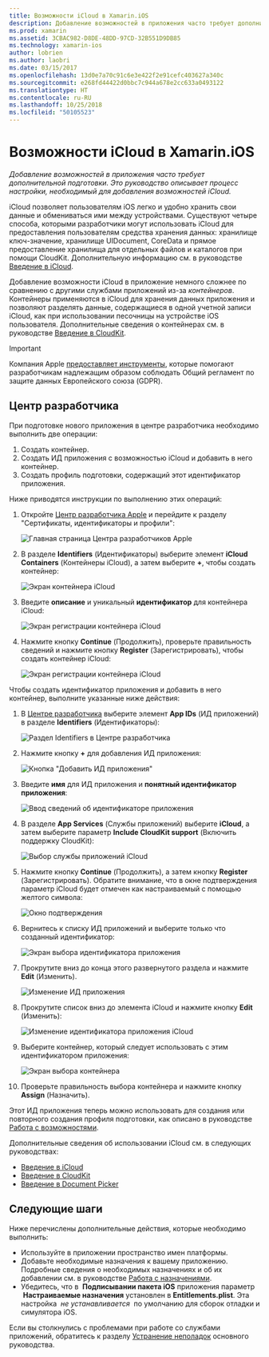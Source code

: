```yaml
---
title: Возможности iCloud в Xamarin.iOS
description: Добавление возможностей в приложения часто требует дополнительной подготовки. Это руководство описывает процесс настройки, необходимый для добавления возможностей iCloud.
ms.prod: xamarin
ms.assetid: 3CBAC982-D8DE-48DD-97CD-32B551D9DB85
ms.technology: xamarin-ios
author: lobrien
ms.author: laobri
ms.date: 03/15/2017
ms.openlocfilehash: 13d0e7a70c91c6e3e422f2e91cefc403627a340c
ms.sourcegitcommit: e268fd44422d0bbc7c944a678e2cc633a0493122
ms.translationtype: HT
ms.contentlocale: ru-RU
ms.lasthandoff: 10/25/2018
ms.locfileid: "50105523"
---
```

# <a name="icloud-capabilities-in-xamarinios"></a>Возможности iCloud в Xamarin.iOS

_Добавление возможностей в приложения часто требует дополнительной подготовки. Это руководство описывает процесс настройки, необходимый для добавления возможностей iCloud._

iCloud позволяет пользователям iOS легко и удобно хранить свои данные и обмениваться ими между устройствами. Существуют четыре способа, которыми разработчики могут использовать iCloud для предоставления пользователям средства хранения данных: хранилище ключ-значение, хранилище UIDocument, CoreData и прямое предоставление хранилища для отдельных файлов и каталогов при помощи CloudKit. Дополнительную информацию см. в руководстве [Введение в iCloud](~/ios/data-cloud/introduction-to-icloud.md).

Добавление возможности iCloud в приложение немного сложнее по сравнению с другими службами приложений из-за _контейнеров_. Контейнеры применяются в iCloud для хранения данных приложения и позволяют разделять данные, содержащиеся в одной учетной записи iCloud, как при использовании песочницы на устройстве iOS пользователя. Дополнительные сведения о контейнерах см. в руководстве [Введение в CloudKit](~/ios/data-cloud/intro-to-cloudkit.md).

> [!IMPORTANT]
> Компания Apple [предоставляет инструменты](https://developer.apple.com/support/allowing-users-to-manage-data/), которые помогают разработчикам надлежащим образом соблюдать Общий регламент по защите данных Европейского союза (GDPR).

<a name="icloud-developer-center" />

## <a name="developer-center"></a>Центр разработчика

При подготовке нового приложения в центре разработчика необходимо выполнить две операции:

1.  Создать контейнер.
2.  Создать ИД приложения с возможностью iCloud и добавить в него контейнер.
3. Создать профиль подготовки, содержащий этот идентификатор приложения.

Ниже приводятся инструкции по выполнению этих операций:

1.  Откройте [Центр разработчика Apple](https://developer.apple.com/account/) и перейдите к разделу "Сертификаты, идентификаторы и профили": 
    
     ![Главная страница Центра разработчиков Apple](icloud-capabilities-images/image22.png)

2.  В разделе **Identifiers** (Идентификаторы) выберите элемент **iCloud Containers** (Контейнеры iCloud), а затем выберите **+**, чтобы создать контейнер:  
    
    ![Экран контейнера iCloud](icloud-capabilities-images/image23.png)

3.  Введите **описание** и уникальный **идентификатор** для контейнера iCloud: 
    
    ![Экран регистрации контейнера iCloud](icloud-capabilities-images/image24.png)

4.  Нажмите кнопку **Continue** (Продолжить), проверьте правильность сведений и нажмите кнопку **Register** (Зарегистрировать), чтобы создать контейнер iCloud:  
    
    ![Экран регистрации контейнера iCloud](icloud-capabilities-images/image25.png)

Чтобы создать идентификатор приложения и добавить в него контейнер, выполните указанные ниже действия:

1.  В [Центре разработчика](https://developer.apple.com/account/) выберите элемент **App IDs** (ИД приложений) в разделе **Identifiers** (Идентификаторы): 
    
    ![Раздел Identifiers в Центре разработчика](icloud-capabilities-images/image26.png)

2.  Нажмите кнопку **+** для добавления ИД приложения: 
    
    ![Кнопка "Добавить ИД приложения"](icloud-capabilities-images/image27.png)

3.  Введите **имя** для ИД приложения и **понятный идентификатор приложения**:
    
    ![Ввод сведений об идентификаторе приложения](icloud-capabilities-images/image28.png)

4.  В разделе **App Services** (Службы приложений) выберите **iCloud**, а затем выберите параметр **Include CloudKit support** (Включить поддержку CloudKit):
    
    ![Выбор службы приложений iCloud](icloud-capabilities-images/image29.png)

5.  Нажмите кнопку **Continue** (Продолжить), а затем кнопку **Register** (Зарегистрировать). Обратите внимание, что в окне подтверждения параметр iCloud будет отмечен как настраиваемый с помощью желтого символа:   
    
    ![Окно подтверждения](icloud-capabilities-images/image30.png)

6.  Вернитесь к списку ИД приложений и выберите только что созданный идентификатор: 
    
    ![Экран выбора идентификатора приложения](icloud-capabilities-images/image31.png)

7.  Прокрутите вниз до конца этого развернутого раздела и нажмите **Edit** (Изменить).
    
    ![Изменение ИД приложения](icloud-capabilities-images/image32.png)

8.  Прокрутите список вниз до элемента iCloud и нажмите кнопку **Edit** (Изменить):  
    
    ![Изменение идентификатора приложения iCloud](icloud-capabilities-images/image33.png)

9.  Выберите контейнер, который следует использовать с этим идентификатором приложения:  
    
    ![Экран выбора контейнера](icloud-capabilities-images/image34.png)

10. Проверьте правильность выбора контейнера и нажмите кнопку **Assign** (Назначить).
 
Этот ИД приложения теперь можно использовать для создания или повторного создания профиля подготовки, как описано в руководстве [Работа с возможностями](~/ios/deploy-test/provisioning/capabilities/index.md). 

Дополнительные сведения об использовании iCloud см. в следующих руководствах:

*   [Введение в iCloud](~/ios/data-cloud/introduction-to-icloud.md)
*   [Введение в CloudKit](~/ios/data-cloud/intro-to-cloudkit.md)
*   [Введение в Document Picker](~/ios/platform/document-picker.md)

## <a name="next-steps"></a>Следующие шаги
 
Ниже перечислены дополнительные действия, которые необходимо выполнить:

* Используйте в приложении пространство имен платформы.
* Добавьте необходимые назначения к вашему приложению. Подробные сведения о необходимых назначениях и об их добавлении см. в руководстве [Работа с назначениями](~/ios/deploy-test/provisioning/entitlements.md).
* Убедитесь, что в  **Подписывании пакета iOS** приложения параметр  **Настраиваемые назначения** установлен в **Entitlements.plist**. Эта настройка  _не устанавливается_  по умолчанию для сборок отладки и симулятора iOS.

Если вы столкнулись с проблемами при работе со службами приложений, обратитесь к разделу [Устранение неполадок](~/ios/deploy-test/provisioning/capabilities/index.md) основного руководства.